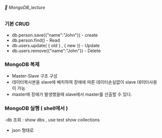 ###### :cactus:  MongoDB_lecture

### 기본 CRUD
- db.person.save({"name":"John"}) - create
- db.person.find()  - Read
- db.users.update( { old } , { new }) - Update
- db.users.remove({"name":"John"}) - Delete

### MongoDB 복제
- Master-Slave 구조 구성
- 데이터복사본을 slave에 배치하여 장애에 따른 데이터손실없이 slave 데이터사용이 가능
- master에 장애가 발생했을때 slave에서 master를 선출할 수 있다.

### MongoDB 실행 ( shell에서 )
-db 조회 : 
show dbs , 
use test 
show collections
- json 형태로 
